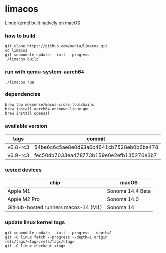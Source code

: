 # limacos
Linux kernel built natively on macOS

### how to build

```
git clone https://github.com/ownia/limacos.git
cd limacos
git submodule update --init --progress
./limacos build
```

### run with qemu-system-aarch64

```
./limacos run
```

### dependencies

```
brew tap messense/macos-cross-toolchains
brew install aarch64-unknown-linux-gnu
brew install openssl
```

### available version

| tags     | commit                                   |
|----------|------------------------------------------|
| v6.8-rc3 | 54be6c6c5ae8e0d93a6c4641cb7528eb0b6ba478 |
| v6.9-rc3 | fec50db7033ea478773b159e0e2efb135270e3b7 |


### tested devices

| chip                                | macOS            |
|-------------------------------------|------------------|
| Apple M1                            | Sonoma 14.4 Beta |
| Apple M2 Pro                        | Sonoma 14.0      |
| GitHub-hosted runners macos-14 (M1) | Sonoma 14        |


### update linux kernel tags

```
git submodule update --init --progress --depth=1
git -C linux fetch --progress --depth=1 origin refs/tags/<tag>:refs/tags/<tag>
git -C linux checkout <tag>
```

